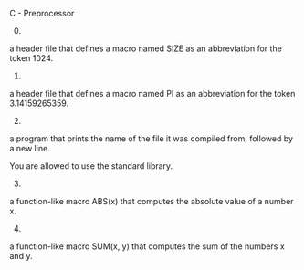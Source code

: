 C - Preprocessor

0.
 a header file that defines a macro named SIZE as an abbreviation for the token 1024.

1.
a header file that defines a macro named PI as an abbreviation for the token 3.14159265359.

2.
a program that prints the name of the file it was compiled from, followed by a new line.

You are allowed to use the standard library.

3.
a function-like macro ABS(x) that computes the absolute value of a number x.

4.
a function-like macro SUM(x, y) that computes the sum of the numbers x and y.
